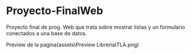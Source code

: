 # Proyecto-FinalWeb

Proyecto final de prog. Web que trata sobre mostrar listas y un formulario conectados a una base de datos.

Preview de la pagina(assets\Preview LibreriaITLA.png)
